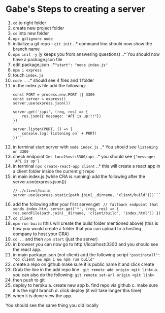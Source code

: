 # Gabe's Steps to creating a server

1. `cd` to right folder
2. create new project folder
3. `cd` into new folder
4. `npx gitignore node`
5. initialize a git repo - `git init`
    ..* command line should now show the branch name
6. `npm init -y` (y keeps you from answering questions)
    ..* You should now have a package.json file
7. edit package.json
    ..*`"start": "node index.js"`
8. `npm i express`
9. touch `index.js`
10. `code .`
    ..* should see 4 files and 1 folder
11. in the index.js file add the following:
    ```const express= require('express)
    const PORT = process.env.PORT || 3300
    const server = express()
    server.use(express.json())

    server.get('/api', (req, res) => {
        res.json({ message: 'API is up!!!"})
    })

    server.listen(PORT, () => {
        console.log(`listening on` + PORT)
    })```
12. in terminal start server with `node index.js`
    ..* You should see `listening on 3300`
13. check endpoint
    `Get localhost:3300/api`
    ..* you should see `{"message: 'API is up'}`
14. in terminal `npx create-react-app client`
    ..* this will create a react app in a client folder inside the current git repo
15. in main index.js (while CRA is running) add the following after the server.use(express.json())
    ```//servering out static assets
    // ./client/build
    server.use(express.static(path.join(__dirname, 'client/build')))```

16. add the following after your first server.get
   ` // fallback endpoint that sends index.html
    server.get('*', (req, res) => {
        res.sendFile(path.join(__dirname, 'client/build', 'index.html'))
    })`
17. `cd client`
18. `npm run build` (this will create the build folder mentioned above) (this is how you would create a folder that you can upload to a hosting company to host your CRA)
19. `cd ..` and then `npm start` (just the server)
20. in browser you can now go to http://localhost:3300 and you should see the react app.
21. in main package.json (not client) add the following script
    `"postinstall": "cd client && npm i && npm run build"`
22. create a repo on github
    make sure it is public
    name it
    and click create
23. Grab the line in the add repo line
   ` git remote add origin <git link>`
    a. you can also do the following:
        `git remote set-url origin <git link>`
24. then push to git
25. deploy to heroku
    a. create new app
    b. find repo via github
    c. make sure it is the right branch
    d. click deploy (it will take longer this time)
26. when it is done view the app.

You should see the same thing you did locally
